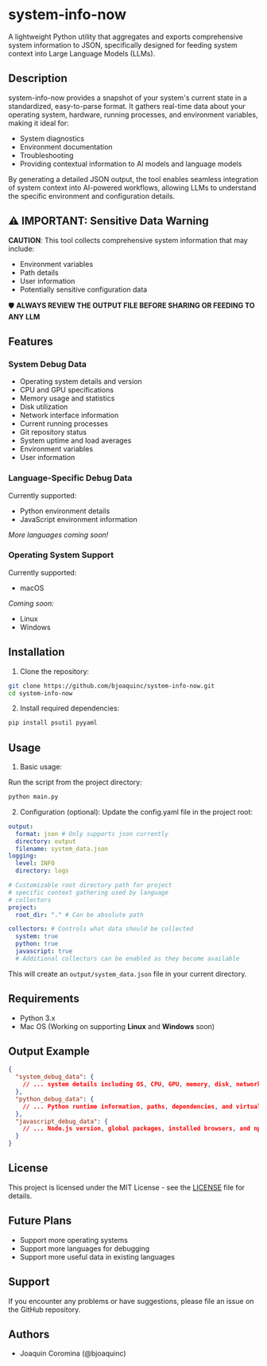# system-info-now

A lightweight Python utility that aggregates and exports comprehensive system information to JSON, specifically designed for feeding system context into Large Language Models (LLMs).

## Description

system-info-now provides a snapshot of your system's current state in a standardized, easy-to-parse format. It gathers real-time data about your operating system, hardware, running processes, and environment variables, making it ideal for:
- System diagnostics
- Environment documentation
- Troubleshooting
- Providing contextual information to AI models and language models

By generating a detailed JSON output, the tool enables seamless integration of system context into AI-powered workflows, allowing LLMs to understand the specific environment and configuration details.

## ⚠️ IMPORTANT: Sensitive Data Warning

**CAUTION**: This tool collects comprehensive system information that may include:
- Environment variables
- Path details
- User information
- Potentially sensitive configuration data

🛡️ **ALWAYS REVIEW THE OUTPUT FILE BEFORE SHARING OR FEEDING TO ANY LLM**

## Features

### System Debug Data
- Operating system details and version
- CPU and GPU specifications
- Memory usage and statistics
- Disk utilization
- Network interface information
- Current running processes
- Git repository status
- System uptime and load averages
- Environment variables
- User information

### Language-Specific Debug Data
Currently supported:
- Python environment details
- JavaScript environment information

*More languages coming soon!*

### Operating System Support
Currently supported:
- macOS

*Coming soon:*
- Linux
- Windows


## Installation

1. Clone the repository:
```bash
git clone https://github.com/bjoaquinc/system-info-now.git
cd system-info-now
```

2. Install required dependencies:
```bash
pip install psutil pyyaml
```

## Usage

1. Basic usage:

Run the script from the project directory:
```bash
python main.py
```

2. Configuration (optional): Update the config.yaml file in the project root:

```yaml
output:
  format: json # Only supports json currently
  directory: output
  filename: system_data.json
logging:
  level: INFO
  directory: logs

# Customizable root directory path for project 
# specific context gathering used by language 
# collectors
project:
  root_dir: "." # Can be absolute path

collectors: # Controls what data should be collected
  system: true
  python: true
  javascript: true
  # Additional collectors can be enabled as they become available
```

This will create an `output/system_data.json` file in your current directory.

## Requirements

- Python 3.x
- Mac OS (Working on supporting **Linux** and **Windows** soon)

## Output Example

```json
{
  "system_debug_data": {
    // ... system details including OS, CPU, GPU, memory, disk, network info
  },
  "python_debug_data": {
    // ... Python runtime information, paths, dependencies, and virtual environment details
  },
  "javascript_debug_data": {
    // ... Node.js version, global packages, installed browsers, and npm configuration
  }
}
```

## License

This project is licensed under the MIT License - see the [LICENSE](LICENSE) file for details.

## Future Plans

- Support more operating systems
- Support more languages for debugging
- Support more useful data in existing languages

## Support

If you encounter any problems or have suggestions, please file an issue on the GitHub repository.

## Authors

- Joaquin Coromina (@bjoaquinc)
